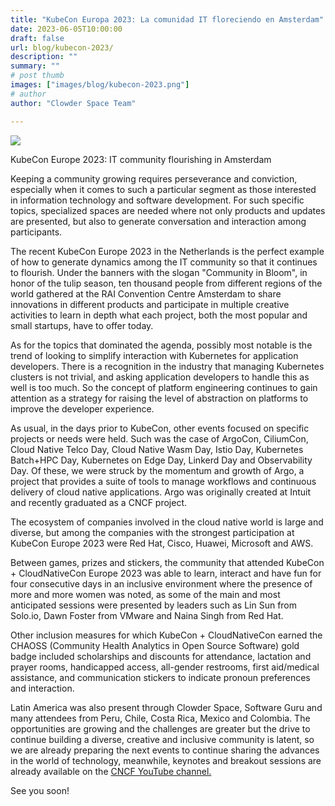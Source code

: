 ```yaml
---
title: "KubeCon Europa 2023: La comunidad IT floreciendo en Amsterdam"
date: 2023-06-05T10:00:00
draft: false
url: blog/kubecon-2023/
description: ""
summary: ""
# post thumb
images: ["images/blog/kubecon-2023.png"]
# author
author: "Clowder Space Team"

---
```



<img src="/images/blog/kubecon-2023.png" class="img-fluid mx-auto d-block" >
<br>

KubeCon Europe 2023: IT community flourishing in Amsterdam

Keeping a community growing requires perseverance and conviction, especially when it comes to such a particular segment as those interested in information technology and software development. For such specific topics, specialized spaces are needed where not only products and updates are presented, but also to generate conversation and interaction among participants. 

The recent KubeCon Europe 2023 in the Netherlands is the perfect example of how to generate dynamics among the IT community so that it continues to flourish. Under the banners with the slogan "Community in Bloom", in honor of the tulip season, ten thousand people from different regions of the world gathered at the RAI Convention Centre Amsterdam to share innovations in different products and participate in multiple creative activities to learn in depth what each project, both the most popular and small startups, have to offer today.

As for the topics that dominated the agenda, possibly most notable is the trend of looking to simplify interaction with Kubernetes for application developers. There is a recognition in the industry that managing Kubernetes clusters is not trivial, and asking application developers to handle this as well is too much. So the concept of platform engineering continues to gain attention as a strategy for raising the level of abstraction on platforms to improve the developer experience.

As usual, in the days prior to KubeCon, other events focused on specific projects or needs were held. Such was the case of ArgoCon, CiliumCon, Cloud Native Telco Day, Cloud Native Wasm Day, Istio Day, Kubernetes Batch+HPC Day, Kubernetes on Edge Day, Linkerd Day and Observability Day. Of these, we were struck by the momentum and growth of Argo, a project that provides a suite of tools to manage workflows and continuous delivery of cloud native applications. Argo was originally created at Intuit and recently graduated as a CNCF project.

The ecosystem of companies involved in the cloud native world is large and diverse, but among the companies with the strongest participation at KubeCon Europe 2023 were Red Hat, Cisco, Huawei, Microsoft and AWS. 

Between games, prizes and stickers, the community that attended KubeCon + CloudNativeCon Europe 2023 was able to learn, interact and have fun for four consecutive days in an inclusive environment where the presence of more and more women was noted, as some of the main and most anticipated sessions were presented by leaders such as Lin Sun from Solo.io, Dawn Foster from VMware and Naina Singh from Red Hat. 

Other inclusion measures for which KubeCon + CloudNativeCon earned the CHAOSS (Community Health Analytics in Open Source Software) gold badge included scholarships and discounts for attendance, lactation and prayer rooms, handicapped access, all-gender restrooms, first aid/medical assistance, and communication stickers to indicate pronoun preferences and interaction.

Latin America was also present through Clowder Space, Software Guru and many attendees from Peru, Chile, Costa Rica, Mexico and Colombia. The opportunities are growing and the challenges are greater but the drive to continue building a diverse, creative and inclusive community is latent, so we are already preparing the next events to continue sharing the advances in the world of technology, meanwhile, keynotes and breakout sessions are already available on the [CNCF YouTube channel.](https://www.youtube.com/c/cloudnativefdn)

See you soon!


